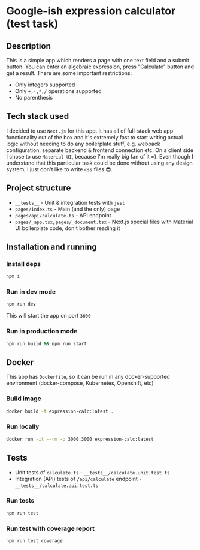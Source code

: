 # Google-ish expression calculator (test task)


## Description

This is a simple app which renders a page with one text field and a submit button. You can enter an algebraic expression, press "Calculate" button and get a result. There are some important restrictions:

  * Only integers supported
  * Only `+,-,*,/` operations supported
  * No parenthesis 

## Tech stack used

I decided to use `Next.js` for this app. It has all of full-stack web app functionality out of the box and it's extremely fast to start writing actual logic without needing to do any boilerplate stuff, e.g. webpack configuration, separate backend & frontend connection etc. 
On a client side I chose to use `Material UI`, because I'm really big fan of it =). Even though I understand that this particular task could be done without using any design system, I just don't like to write `css` files 😎.

## Project structure

  * `__tests__` - Unit & integration tests with `jest`
  * `pages/index.ts` - Main (and the only) page
  * `pages/api/calculate.ts` - API endpoint
  * `pages/_app.tsx`, `pages/_document.tsx` - Next.js special files with Material UI boilerplate code, don't bother reading it

## Installation and running

### Install deps

```bash
npm i
```

### Run in dev mode

```bash
npm run dev
```
This will start the app on port `3000`

### Run in production mode

```bash
npm run build && npm run start
```

## Docker

This app has `Dockerfile`, so it can be run in any docker-supported environment (docker-compose, Kubernetes, Openshift, etc)

### Build image

```bash
docker build -t expression-calc:latest .
```

### Run locally

```bash
docker run -it --rm -p 3000:3000 expression-calc:latest
```


## Tests

 * Unit tests of `calculate.ts` - `__tests__/calculate.unit.test.ts`
 * Integration (API) tests of `/api/calculate` endpoint - `__tests__/calculate.api.test.ts`

### Run tests

```bash
npm run test
```

### Run test with coverage report

```bash
npm run test:coverage
```